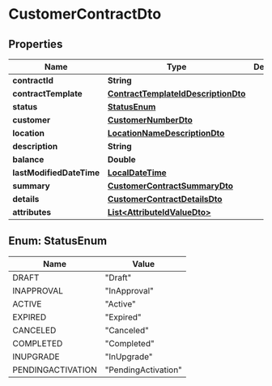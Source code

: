 
# CustomerContractDto

## Properties
Name | Type | Description | Notes
------------ | ------------- | ------------- | -------------
**contractId** | **String** |  |  [optional]
**contractTemplate** | [**ContractTemplateIdDescriptionDto**](ContractTemplateIdDescriptionDto.md) |  |  [optional]
**status** | [**StatusEnum**](#StatusEnum) |  |  [optional]
**customer** | [**CustomerNumberDto**](CustomerNumberDto.md) |  |  [optional]
**location** | [**LocationNameDescriptionDto**](LocationNameDescriptionDto.md) |  |  [optional]
**description** | **String** |  |  [optional]
**balance** | **Double** |  |  [optional]
**lastModifiedDateTime** | [**LocalDateTime**](LocalDateTime.md) |  |  [optional]
**summary** | [**CustomerContractSummaryDto**](CustomerContractSummaryDto.md) |  |  [optional]
**details** | [**CustomerContractDetailsDto**](CustomerContractDetailsDto.md) |  |  [optional]
**attributes** | [**List&lt;AttributeIdValueDto&gt;**](AttributeIdValueDto.md) |  |  [optional]


<a name="StatusEnum"></a>
## Enum: StatusEnum
Name | Value
---- | -----
DRAFT | &quot;Draft&quot;
INAPPROVAL | &quot;InApproval&quot;
ACTIVE | &quot;Active&quot;
EXPIRED | &quot;Expired&quot;
CANCELED | &quot;Canceled&quot;
COMPLETED | &quot;Completed&quot;
INUPGRADE | &quot;InUpgrade&quot;
PENDINGACTIVATION | &quot;PendingActivation&quot;



